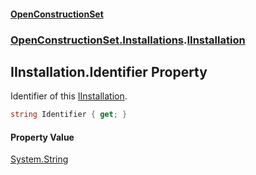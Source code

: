 #### [OpenConstructionSet](index.md 'index')
### [OpenConstructionSet.Installations](index.md#OpenConstructionSet_Installations 'OpenConstructionSet.Installations').[IInstallation](+q+t_1kaSScZooYXO5QOWw.md 'OpenConstructionSet.Installations.IInstallation')
## IInstallation.Identifier Property
Identifier of this [IInstallation](+q+t_1kaSScZooYXO5QOWw.md 'OpenConstructionSet.Installations.IInstallation').  
```csharp
string Identifier { get; }
```
#### Property Value
[System.String](https://docs.microsoft.com/en-us/dotnet/api/System.String 'System.String')
